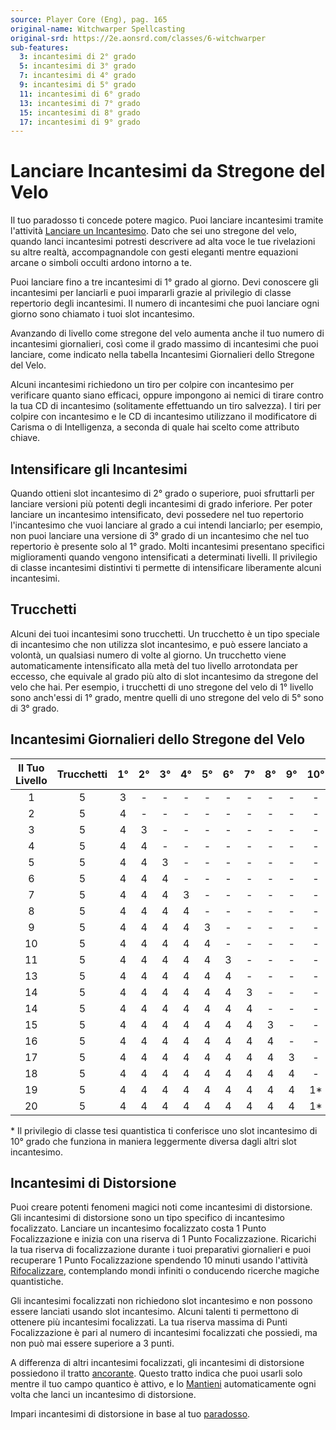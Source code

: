 ```yaml
---
source: Player Core (Eng), pag. 165
original-name: Witchwarper Spellcasting
original-srd: https://2e.aonsrd.com/classes/6-witchwarper
sub-features:
  3: incantesimi di 2° grado
  5: incantesimi di 3° grado
  7: incantesimi di 4° grado
  9: incantesimi di 5° grado
  11: incantesimi di 6° grado
  13: incantesimi di 7° grado
  15: incantesimi di 8° grado
  17: incantesimi di 9° grado
---
```


# Lanciare Incantesimi da Stregone del Velo

Il tuo paradosso ti concede potere magico. Puoi lanciare incantesimi tramite
l'attività [Lanciare un Incantesimo](/azioni/lanciare-un-incantesimo). Dato che
sei uno stregone del velo, quando lanci incantesimi potresti descrivere ad alta
voce le tue rivelazioni su altre realtà, accompagnandole con gesti eleganti
mentre equazioni arcane o simboli occulti ardono intorno a te.

Puoi lanciare fino a tre incantesimi di 1° grado al giorno. Devi conoscere gli
incantesimi per lanciarli e puoi impararli grazie al privilegio di classe
repertorio degli incantesimi. Il numero di incantesimi che puoi lanciare ogni
giorno sono chiamato i tuoi slot incantesimo.

Avanzando di livello come stregone del velo aumenta anche il tuo numero di
incantesimi giornalieri, così come il grado massimo di incantesimi che puoi
lanciare, come indicato nella tabella Incantesimi Giornalieri dello Stregone del
Velo.

Alcuni incantesimi richiedono un tiro per colpire con incantesimo per verificare
quanto siano efficaci, oppure impongono ai nemici di tirare contro la tua CD di
incantesimo (solitamente effettuando un tiro salvezza). I tiri per colpire con
incantesimo e le CD di incantesimo utilizzano il modificatore di Carisma o di
Intelligenza, a seconda di quale hai scelto come attributo chiave.

## Intensificare gli Incantesimi

Quando ottieni slot incantesimo di 2° grado o superiore, puoi sfruttarli per
lanciare versioni più potenti degli incantesimi di grado inferiore. Per poter
lanciare un incantesimo intensificato, devi possedere nel tuo repertorio
l'incantesimo che vuoi lanciare al grado a cui intendi lanciarlo; per esempio,
non puoi lanciare una versione di 3° grado di un incantesimo che nel tuo
repertorio è presente solo al 1° grado. Molti incantesimi presentano specifici
miglioramenti quando vengono intensificati a determinati livelli. Il privilegio
di classe incantesimi distintivi ti permette di intensificare liberamente alcuni
incantesimi.

## Trucchetti

Alcuni dei tuoi incantesimi sono trucchetti. Un trucchetto è un tipo speciale di
incantesimo che non utilizza slot incantesimo, e può essere lanciato a volontà,
un qualsiasi numero di volte al giorno. Un trucchetto viene automaticamente
intensificato alla metà del tuo livello arrotondata per eccesso, che equivale al
grado più alto di slot incantesimo da stregone del velo che hai. Per esempio, i
trucchetti di uno stregone del velo di 1° livello sono anch'essi di 1° grado,
mentre quelli di uno stregone del velo di 5° sono di 3° grado.

## Incantesimi Giornalieri dello Stregone del Velo

| Il Tuo Livello | Trucchetti | 1°  | 2°  | 3°  | 4°  | 5°  | 6°  | 7°  | 8°  | 9°  | 10° |
| :------------: | :--------: | :-: | :-: | :-: | :-: | :-: | :-: | :-: | :-: | :-: | :-: |
|       1        |     5      |  3  |  -  |  -  |  -  |  -  |  -  |  -  |  -  |  -  |  -  |
|       2        |     5      |  4  |  -  |  -  |  -  |  -  |  -  |  -  |  -  |  -  |  -  |
|       3        |     5      |  4  |  3  |  -  |  -  |  -  |  -  |  -  |  -  |  -  |  -  |
|       4        |     5      |  4  |  4  |  -  |  -  |  -  |  -  |  -  |  -  |  -  |  -  |
|       5        |     5      |  4  |  4  |  3  |  -  |  -  |  -  |  -  |  -  |  -  |  -  |
|       6        |     5      |  4  |  4  |  4  |  -  |  -  |  -  |  -  |  -  |  -  |  -  |
|       7        |     5      |  4  |  4  |  4  |  3  |  -  |  -  |  -  |  -  |  -  |  -  |
|       8        |     5      |  4  |  4  |  4  |  4  |  -  |  -  |  -  |  -  |  -  |  -  |
|       9        |     5      |  4  |  4  |  4  |  4  |  3  |  -  |  -  |  -  |  -  |  -  |
|       10       |     5      |  4  |  4  |  4  |  4  |  4  |  -  |  -  |  -  |  -  |  -  |
|       11       |     5      |  4  |  4  |  4  |  4  |  4  |  3  |  -  |  -  |  -  |  -  |
|       13       |     5      |  4  |  4  |  4  |  4  |  4  |  4  |  -  |  -  |  -  |  -  |
|       14       |     5      |  4  |  4  |  4  |  4  |  4  |  4  |  3  |  -  |  -  |  -  |
|       14       |     5      |  4  |  4  |  4  |  4  |  4  |  4  |  4  |  -  |  -  |  -  |
|       15       |     5      |  4  |  4  |  4  |  4  |  4  |  4  |  4  |  3  |  -  |  -  |
|       16       |     5      |  4  |  4  |  4  |  4  |  4  |  4  |  4  |  4  |  -  |  -  |
|       17       |     5      |  4  |  4  |  4  |  4  |  4  |  4  |  4  |  4  |  3  |  -  |
|       18       |     5      |  4  |  4  |  4  |  4  |  4  |  4  |  4  |  4  |  4  |  -  |
|       19       |     5      |  4  |  4  |  4  |  4  |  4  |  4  |  4  |  4  |  4  | 1\* |
|       20       |     5      |  4  |  4  |  4  |  4  |  4  |  4  |  4  |  4  |  4  | 1\* |

\* Il privilegio di classe tesi quantistica ti conferisce uno slot incantesimo
di 10° grado che funziona in maniera leggermente diversa dagli altri slot
incantesimo.

## Incantesimi di Distorsione

Puoi creare potenti fenomeni magici noti come incantesimi di distorsione. Gli
incantesimi di distorsione sono un tipo specifico di incantesimo focalizzato.
Lanciare un incantesimo focalizzato costa 1 Punto Focalizzazione e inizia con
una riserva di 1 Punto Focalizzazione. Ricarichi la tua riserva di
focalizzazione durante i tuoi preparativi giornalieri e puoi recuperare 1 Punto
Focalizzazione spendendo 10 minuti usando l'attività
[Rifocalizzare](/azioni/rifocalizzare), contemplando mondi infiniti o conducendo
ricerche magiche quantistiche.

Gli incantesimi focalizzati non richiedono slot incantesimo e non possono essere
lanciati usando slot incantesimo. Alcuni talenti ti permettono di ottenere più
incantesimi focalizzati. La tua riserva massima di Punti Focalizzazione è pari
al numero di incantesimi focalizzati che possiedi, ma non può mai essere
superiore a 3 punti.

A differenza di altri incantesimi focalizzati, gli incantesimi di distorsione
possiedono il tratto [ancorante](/tratti/ancorante). Questo tratto indica che
puoi usarli solo mentre il tuo campo quantico è attivo, e lo
[Mantieni](/azioni/mantenere) automaticamente ogni volta che lanci un
incantesimo di distorsione.

Impari incantesimi di distorsione in base al tuo
[paradosso](/classi/stregone-del-velo/paradossi).
